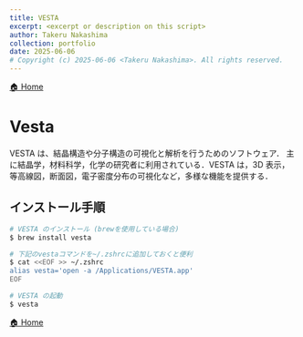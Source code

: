 ```yaml
---
title: VESTA
excerpt: <excerpt or description on this script>
author: Takeru Nakashima
collection: portfolio
date: 2025-06-06
# Copyright (c) 2025-06-06 <Takeru Nakashima>. All rights reserved.
---
```


[🏠 Home](../../../README.md)

# Vesta
VESTA は、結晶構造や分子構造の可視化と解析を行うためのソフトウェア．
主に結晶学，材料科学，化学の研究者に利用されている．VESTA は，3D 表示，等高線図，断面図，電子密度分布の可視化など，多様な機能を提供する．

## インストール手順

``` bash
# VESTA のインストール (brewを使用している場合)
$ brew install vesta

# 下記のvestaコマンドを~/.zshrcに追加しておくと便利
$ cat <<EOF >> ~/.zshrc
alias vesta='open -a /Applications/VESTA.app'
EOF

# VESTA の起動
$ vesta
```

[🏠 Home](../../../README.md)
